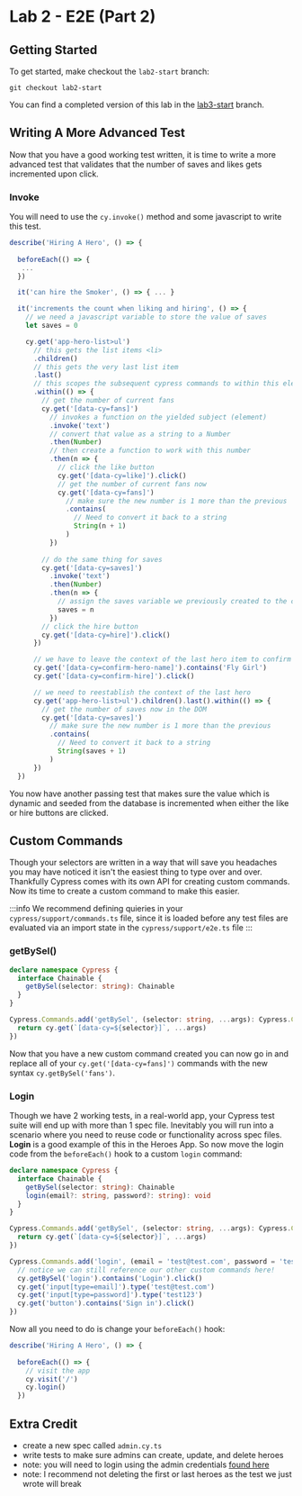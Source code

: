 # Lab 2 - E2E (Part 2)

## Getting Started

To get started, make checkout the `lab2-start` branch:

```
git checkout lab2-start
```

You can find a completed version of this lab in the [lab3-start](https://github.com/cypress-io/cypress-heroes-workshop/tree/lab3-start) branch.

## Writing A More Advanced Test
Now that you have a good working test written, it is time to write a more advanced test that validates that the number of saves and likes gets incremented upon click.

### Invoke
You will need to use the `cy.invoke()` method and some javascript to write this test.

```ts title='./client/cypress/e2e/spec.cy.ts'
describe('Hiring A Hero', () => {
  
  beforeEach(() => {
   ...
  })

  it('can hire the Smoker', () => { ... }

  it('increments the count when liking and hiring', () => {
    // we need a javascript variable to store the value of saves
    let saves = 0

    cy.get('app-hero-list>ul')
      // this gets the list items <li>
      .children()
      // this gets the very last list item
      .last()
      // this scopes the subsequent cypress commands to within this element
      .within(() => {
        // get the number of current fans
        cy.get('[data-cy=fans]')
          // invokes a function on the yielded subject (element)
          .invoke('text')
          // convert that value as a string to a Number
          .then(Number)
          // then create a function to work with this number
          .then(n => {
            // click the like button
            cy.get('[data-cy=like]').click()
            // get the number of current fans now
            cy.get('[data-cy=fans]')
              // make sure the new number is 1 more than the previous
              .contains(
                // Need to convert it back to a string
                String(n + 1)
              )
          })
        
        // do the same thing for saves
        cy.get('[data-cy=saves]')
          .invoke('text')
          .then(Number)
          .then(n => {
            // assign the saves variable we previously created to the current value of saves in the DOM
            saves = n
          })
        // click the hire button
        cy.get('[data-cy=hire]').click()
      })

      // we have to leave the context of the last hero item to confirm the hire
      cy.get('[data-cy=confirm-hero-name]').contains('Fly Girl')
      cy.get('[data-cy=confirm-hire]').click()

      // we need to reestablish the context of the last hero
      cy.get('app-hero-list>ul').children().last().within(() => {
        // get the number of saves now in the DOM
        cy.get('[data-cy=saves]')
          // make sure the new number is 1 more than the previous
          .contains(
            // Need to convert it back to a string
            String(saves + 1)
          )
      })
  })
```

You now have another passing test that makes sure the value which is dynamic and seeded from the database is incremented when either the like or hire buttons are clicked.

## Custom Commands
Though your selectors are written in a way that will save you headaches you may have noticed it isn't the easiest thing to type over and over. Thankfully Cypress comes with its own API for creating custom commands. Now its time to create a custom command to make this easier. 

:::info
We recommend defining quieries in your `cypress/support/commands.ts` file, since it is loaded before any test files are evaluated via an import state in the `cypress/support/e2e.ts` file
:::

### getBySel()

```ts title='./client/cypress/support/commands.ts'
declare namespace Cypress {
  interface Chainable {
    getBySel(selector: string): Chainable
  }
}

Cypress.Commands.add('getBySel', (selector: string, ...args): Cypress.Chainable => {
  return cy.get(`[data-cy=${selector}]`, ...args)
})
```

Now that you have a new custom command created you can now go in and replace all of your `cy.get('[data-cy=fans]')` commands with the new syntax `cy.getBySel('fans')`. 

### Login

Though we have 2 working tests, in a real-world app, your Cypress test suite will end up with more than 1 spec file. Inevitably you will run into a scenario where you need to reuse code or functionality across spec files. **Login** is a good example of this in the Heroes App. So now move the login code from the `beforeEach()` hook to a custom `login` command:

```ts title='./client/cypress/support/commands.ts'
declare namespace Cypress {
  interface Chainable {
    getBySel(selector: string): Chainable
    login(email?: string, password?: string): void
  }
}

Cypress.Commands.add('getBySel', (selector: string, ...args): Cypress.Chainable => {
  return cy.get(`[data-cy=${selector}]`, ...args)
})

Cypress.Commands.add('login', (email = 'test@test.com', password = 'test123'): void => {
  // notice we can still reference our other custom commands here!
  cy.getBySel('login').contains('Login').click()
  cy.get('input[type=email]').type('test@test.com')
  cy.get('input[type=password]').type('test123')
  cy.get('button').contains('Sign in').click()
})
```

Now all you need to do is change your `beforeEach()` hook:

```ts title='./client/cypress/e2e/spec.cy.ts'
describe('Hiring A Hero', () => {
  
  beforeEach(() => {
    // visit the app
    cy.visit('/')
    cy.login()
  })
```

## Extra Credit

- create a new spec called `admin.cy.ts`
- write tests to make sure admins can create, update, and delete heroes
- note: you will need to login using the admin credentials [found here](/#get-to-know-the-app)
- note: I recommend not deleting the first or last heroes as the test we just wrote will break